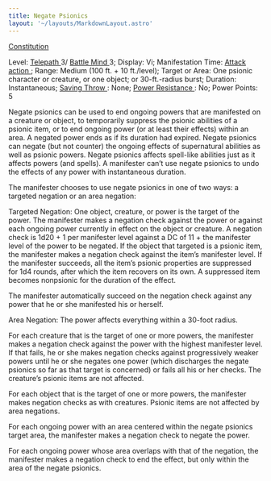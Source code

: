 ```yaml
---
title: Negate Psionics
layout: '~/layouts/MarkdownLayout.astro'
---
```

[ Constitution ](/modern.d20.srd/basics/ability.scores)

Level: [ Telepath ](/modern.d20.srd/classes/advanced/telepath) 3/ [ Battle Mind ](/modern.d20.srd/classes/advanced/battle.mind) 3; Display: Vi;
Manifestation Time: [ Attack action ](/modern.d20.srd/combat/attack.actions) ;
Range: Medium (100 ft. + 10 ft./level); Target or Area: One psionic character
or creature, or one object; or 30-ft.-radius burst; Duration: Instantaneous; [Saving Throw ](/modern.d20.srd/basics/saving.throws) : None; [ Power Resistance ](/modern.d20.srd/special.abilities/power.resistance) : No; Power
Points: 5

Negate psionics can be used to end ongoing powers that are manifested on a
creature or object, to temporarily suppress the psionic abilities of a psionic
item, or to end ongoing power (or at least their effects) within an area. A
negated power ends as if its duration had expired. Negate psionics can negate
(but not counter) the ongoing effects of supernatural abilities as well as
psionic powers. Negate psionics affects spell-like abilities just as it
affects powers (and spells). A manifester can’t use negate psionics to undo
the effects of any power with instantaneous duration.

The manifester chooses to use negate psionics in one of two ways: a targeted
negation or an area negation:

Targeted Negation: One object, creature, or power is the target of the power.
The manifester makes a negation check against the power or against each
ongoing power currently in effect on the object or creature. A negation check
is 1d20 + 1 per manifester level against a DC of 11 + the manifester level of
the power to be negated. If the object that targeted is a psionic item, the
manifester makes a negation check against the item’s manifester level. If the
manifester succeeds, all the item’s psionic properties are suppressed for 1d4
rounds, after which the item recovers on its own. A suppressed item becomes
nonpsionic for the duration of the effect.

The manifester automatically succeed on the negation check against any power
that he or she manifested his or herself.

Area Negation: The power affects everything within a 30-foot radius.

For each creature that is the target of one or more powers, the manifester
makes a negation check against the power with the highest manifester level. If
that fails, he or she makes negation checks against progressively weaker
powers until he or she negates one power (which discharges the negate psionics
so far as that target is concerned) or fails all his or her checks. The
creature’s psionic items are not affected.

For each object that is the target of one or more powers, the manifester makes
negation checks as with creatures. Psionic items are not affected by area
negations.

For each ongoing power with an area centered within the negate psionics target
area, the manifester makes a negation check to negate the power.

For each ongoing power whose area overlaps with that of the negation, the
manifester makes a negation check to end the effect, but only within the area
of the negate psionics.

